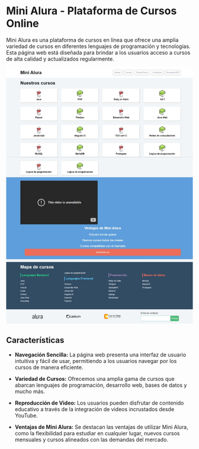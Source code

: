 # Mini Alura - Plataforma de Cursos Online

Mini Alura es una plataforma de cursos en línea que ofrece una amplia variedad de cursos en diferentes lenguajes de programación y tecnologías. Esta página web está diseñada para brindar a los usuarios acceso a cursos de alta calidad y actualizados regularmente.

 ![Captura de pantalla del sitio web](img/Captura-mini-alura.jpeg)

## Características

- **Navegación Sencilla:** La página web presenta una interfaz de usuario intuitiva y fácil de usar, permitiendo a los usuarios navegar por los cursos de manera eficiente.

- **Variedad de Cursos:** Ofrecemos una amplia gama de cursos que abarcan lenguajes de programación, desarrollo web, bases de datos y mucho más.

- **Reproducción de Video:** Los usuarios pueden disfrutar de contenido educativo a través de la integración de videos incrustados desde YouTube.

- **Ventajas de Mini Alura:** Se destacan las ventajas de utilizar Mini Alura, como la flexibilidad para estudiar en cualquier lugar, nuevos cursos mensuales y cursos alineados con las demandas del mercado.


